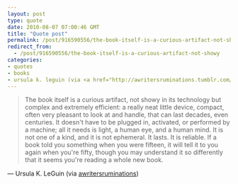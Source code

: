 ```yaml
---
layout: post
type: quote
date: 2010-08-07 07:00:46 GMT
title: "Quote post"
permalink: /post/916590556/the-book-itself-is-a-curious-artifact-not-showy
redirect_from: 
  - /post/916590556/the-book-itself-is-a-curious-artifact-not-showy
categories:
- quotes
- books
- ursula k. leguin (via <a href="http://awritersruminations.tumblr.com/" class="tumblr_blog">awritersruminations</a>)
---
```

<blockquote>The book itself is a curious artifact, not showy in its technology but complex and extremely efficient: a really neat little device, compact, often very pleasant to look at and handle, that can last decades, even centuries. It doesn't have to be plugged in, activated, or performed by a machine; all it needs is light, a human eye, and a human mind. It is not one of a kind, and it is not ephemeral. It lasts. It is reliable. If a book told you something when you were fifteen, it will tell it to you again when you're fifty, though you may understand it so differently that it seems you're reading a whole new book.</blockquote>

 — Ursula K. LeGuin (via <a href="http://awritersruminations.tumblr.com/" class="tumblr_blog">awritersruminations</a>)
